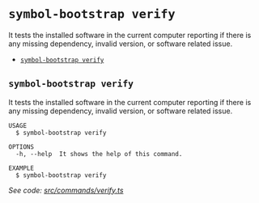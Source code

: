 `symbol-bootstrap verify`
=========================

It tests the installed software in the current computer reporting if there is any missing dependency, invalid version, or software related issue.

* [`symbol-bootstrap verify`](#symbol-bootstrap-verify)

## `symbol-bootstrap verify`

It tests the installed software in the current computer reporting if there is any missing dependency, invalid version, or software related issue.

```
USAGE
  $ symbol-bootstrap verify

OPTIONS
  -h, --help  It shows the help of this command.

EXAMPLE
  $ symbol-bootstrap verify
```

_See code: [src/commands/verify.ts](https://github.com/nemtech/symbol-bootstrap/blob/v1.0.6/src/commands/verify.ts)_
